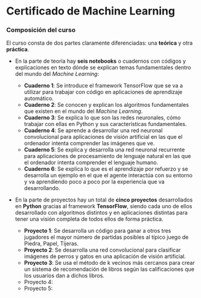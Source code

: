 # Certificado de Machine Learning

### Composición del curso

El curso consta de dos partes claramente diferenciadas: una **teórica** y otra **práctica**.

- En la parte de teoría hay **seis notebooks** o cuadernos con códigos y explicaciones en texto dónde se explican temas fundamentales dentro del mundo del *Machine Learning*: 
  - **Cuaderno 1**: Se introduce el framework TensorFlow que se va a utilizar para trabajar con código en aplicaciones de aprendizaje automático.
  - **Cuaderno 2**: Se conocen y explican los algoritmos fundamentales que existen en el mundo del *Machine Learning*.
  - **Cuaderno 3**: Se explica lo que son las redes neuronales, cómo trabajar con ellas en Python y sus características fundamentales.
  - **Cuaderno 4**: Se aprende a desarrollar una red neuronal convolucional para aplicaciones de visión artificial en las que el ordenador intenta comprender las imágenes que ve. 
  - **Cuaderno 5**: Se explica y desarrolla una red neuronal recurrente para aplicaciones de procesamiento de lenguaje natural en las que el ordenador intenta comprender el lenguaje humano.
  - **Cuaderno 6**: Se explica lo que es el aprendizaje por refuerzo y se desarrolla un ejemplo en el que el agente interactúa con su entorno y va aprendiendo poco a poco por la experiencia que va desarrollando.

- En la parte de proyectos hay un total de **cinco proyectos** desarrollados en **Python** gracias al framework **TensorFlow**, siendo cada uno de ellos desarrollado con algoritmos distintos y en aplicaciones distintas para tener una visión completa de todos ellos de forma práctica.
  - **Proyecto 1**: Se desarrolla un código para ganar a otros tres jugadores el mayor número de partidas posibles al típico juego de Piedra, Papel, Tijeras. 
  - **Proyecto 2**: Se desarrolla una red convolucional para clasificar imágenes de perros y gatos en una aplicación de visión artificial. 
  - **Proyecto 3**: Se usa el método de k vecinos más cercanos para crear un sistema de recomendación de libros según las calificaciones que los usuarios dan a dichos libros. 
  - Proyecto 4:
  - Proyecto 5:

